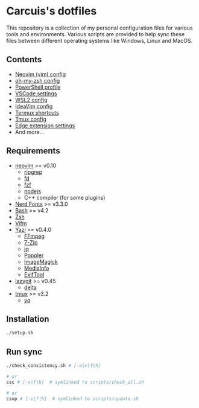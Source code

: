 # Carcuis's dotfiles

This repository is a collection of my personal configuration files for various tools and environments.
Various scripts are provided to help sync these files between different operating systems like Windows, Linux and MacOS.

## Contents

* [Neovim (vim) config](./.vimrc)
* [oh-my-zsh config](./.zshrc)
* [PowerShell profile](./windows/powershell/Microsoft.PowerShell_profile.ps1)
* [VSCode settings](./vscode/)
* [WSL2 config](./windows/wsl/)
* [IdeaVim config](./dot_files/.ideavimrc)
* [Termux shortcuts](./android/.shortcuts)
* [Tmux config](./.config/tmux/tmux.conf)
* [Edge extension settings](./web/)
* And more...

## Requirements

* [neovim](https://neovim.io/) >= v0.10
  * [ripgrep](https://github.com/BurntSushi/ripgrep)
  * [fd](https://github.com/sharkdp/fd)
  * [fzf](https://github.com/junegunn/fzf)
  * [nodejs](https://nodejs.org/)
  * C++ compiler (for some plugins)
* [Nerd Fonts](https://github.com/ryanoasis/nerd-fonts/releases) >= v3.3.0
* [Bash](https://www.gnu.org/software/bash/) >= v4.2
* [Zsh](https://www.zsh.org/)
* [Vifm](https://vifm.info/)
* [Yazi](https://yazi-rs.github.io/docs/installation) >= v0.4.0
  * [FFmpeg](https://www.ffmpeg.org/)
  * [7-Zip](https://www.7-zip.org/)
  * [jq](https://jqlang.github.io/jq/)
  * [Poppler](https://poppler.freedesktop.org/)
  * [ImageMagick](https://imagemagick.org/)
  * [MediaInfo](https://github.com/MediaArea/MediaInfo)
  * [ExifTool](https://exiftool.org/)
* [lazygit](https://github.com/jesseduffield/lazygit) >= v0.45
  * [delta](https://github.com/dandavison/delta)
* [tmux](https://github.com/tmux/tmux/wiki) >= v3.2
  * [yq](https://github.com/mikefarah/yq)

## Installation

```bash
./setup.sh
```

## Run sync

```bash
./check_consistency.sh # [-a|v|f|h]

# or
csc # [-v|f|h]  # symlinked to scripts/check_all.sh

# or
csup # [-v|f|h]  # symlinked to scripts/update.sh
```
